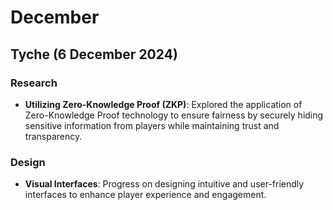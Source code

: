 # December

## Tyche  (6 December 2024)

### Research

* **Utilizing Zero-Knowledge Proof (ZKP)**: Explored the application of Zero-Knowledge Proof technology to ensure fairness by securely hiding sensitive information from players while maintaining trust and transparency.

### Design

* **Visual Interfaces**: Progress on designing intuitive and user-friendly interfaces to enhance player experience and engagement.
